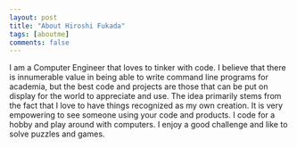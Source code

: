```yaml
---
layout: post
title: "About Hiroshi Fukada"
tags: [aboutme]
comments: false
---
```

I am a Computer Engineer that loves to tinker with code. I believe that there is innumerable value in being able to write command line programs for academia, but the best code and projects are those that can be put on display for the world to appreciate and use. The idea primarily stems from the fact that I love to have things recognized as my own creation. It is very empowering to see someone using your code and products. I code for a hobby and play around with computers. I enjoy a good challenge and like to solve puzzles and games.
